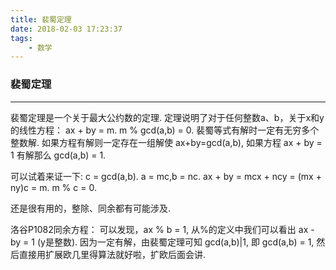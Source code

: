 ```yaml
---
title: 裴蜀定理
date: 2018-02-03 17:23:37
tags:
    - 数学
---
```


### 裴蜀定理
------------

裴蜀定理是一个关于最大公约数的定理.
定理说明了对于任何整数a、b，关于x和y的线性方程：
ax + by = m.
m % gcd(a,b) = 0. 
裴蜀等式有解时一定有无穷多个整数解.
如果方程有解则一定存在一组解使 ax+by=gcd(a,b), 如果方程 ax + by = 1 有解那么 gcd(a,b) = 1.

可以试着来证一下:
c = gcd(a,b).
a = mc,b = nc.
ax + by = mcx + ncy = (mx + ny)c = m.
m % c = 0.

还是很有用的，整除、同余都有可能涉及.

洛谷P1082同余方程：
可以发现，ax % b = 1, 从%的定义中我们可以看出 ax - by = 1 (y是整数).
因为一定有解，由裴蜀定理可知 gcd(a,b)|1, 即 gcd(a,b) = 1, 然后直接用扩展欧几里得算法就好啦，扩欧后面会讲.
